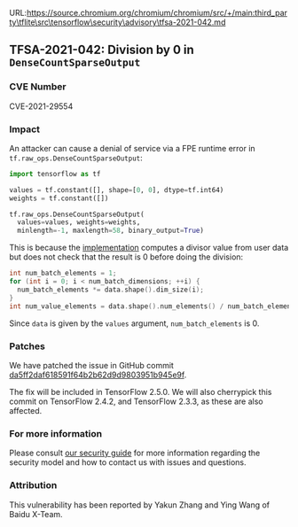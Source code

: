 URL:https://source.chromium.org/chromium/chromium/src/+/main:third_party\tflite\src\tensorflow\security\advisory\tfsa-2021-042.md
## TFSA-2021-042: Division by 0 in `DenseCountSparseOutput`

### CVE Number
CVE-2021-29554

### Impact
An attacker can cause a denial of service via a FPE runtime error in
`tf.raw_ops.DenseCountSparseOutput`:

```python
import tensorflow as tf

values = tf.constant([], shape=[0, 0], dtype=tf.int64)
weights = tf.constant([])

tf.raw_ops.DenseCountSparseOutput(
  values=values, weights=weights,
  minlength=-1, maxlength=58, binary_output=True)
```

This is because the
[implementation](https://github.com/tensorflow/tensorflow/blob/efff014f3b2d8ef6141da30c806faf141297eca1/tensorflow/core/kernels/count_ops.cc#L123-L127)
computes a divisor value from user data but does not check that the result is 0
before doing the division:

```cc
int num_batch_elements = 1;
for (int i = 0; i < num_batch_dimensions; ++i) {
  num_batch_elements *= data.shape().dim_size(i);
}
int num_value_elements = data.shape().num_elements() / num_batch_elements;
```

Since `data` is given by the `values` argument, `num_batch_elements` is 0.

### Patches
We have patched the issue in GitHub commit
[da5ff2daf618591f64b2b62d9d9803951b945e9f](https://github.com/tensorflow/tensorflow/commit/da5ff2daf618591f64b2b62d9d9803951b945e9f).

The fix will be included in TensorFlow 2.5.0. We will also cherrypick this
commit on TensorFlow 2.4.2, and TensorFlow 2.3.3, as these are also affected.

### For more information
Please consult [our security
guide](https://github.com/tensorflow/tensorflow/blob/master/SECURITY.md) for
more information regarding the security model and how to contact us with issues
and questions.

### Attribution
This vulnerability has been reported by Yakun Zhang and Ying Wang of Baidu
X-Team.
